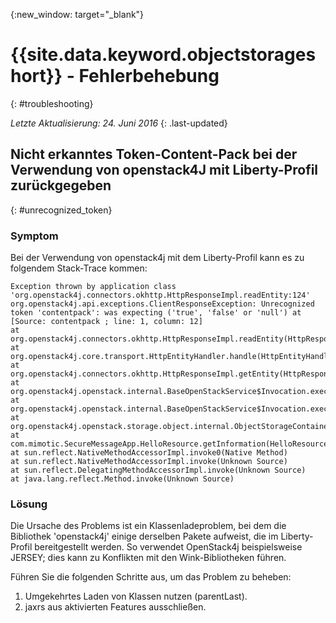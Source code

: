 {:new_window: target="_blank"}

# {{site.data.keyword.objectstorageshort}} - Fehlerbehebung
{: #troubleshooting}

*Letzte Aktualisierung: 24. Juni 2016*
{: .last-updated}

## Nicht erkanntes Token-Content-Pack bei der Verwendung von openstack4J mit Liberty-Profil zurückgegeben
{: #unrecognized_token}

### Symptom

Bei der Verwendung von openstack4j mit dem Liberty-Profil kann es zu folgendem Stack-Trace kommen:

    Exception thrown by application class 'org.openstack4j.connectors.okhttp.HttpResponseImpl.readEntity:124'
    org.openstack4j.api.exceptions.ClientResponseException: Unrecognized token 'contentpack': was expecting ('true', 'false' or 'null') at [Source: contentpack ; line: 1, column: 12]
    at org.openstack4j.connectors.okhttp.HttpResponseImpl.readEntity(HttpResponseImpl.java:124)
    at org.openstack4j.core.transport.HttpEntityHandler.handle(HttpEntityHandler.java:56)
    at org.openstack4j.connectors.okhttp.HttpResponseImpl.getEntity(HttpResponseImpl.java:68)
    at org.openstack4j.openstack.internal.BaseOpenStackService$Invocation.execute(BaseOpenStackService.java:169)
    at org.openstack4j.openstack.internal.BaseOpenStackService$Invocation.execute(BaseOpenStackService.java:163)
    at org.openstack4j.openstack.storage.object.internal.ObjectStorageContainerServiceImpl.list(ObjectStorageContainerServiceImpl.java:41)
    at com.mimotic.SecureMessageApp.HelloResource.getInformation(HelloResource.java:47)
    at sun.reflect.NativeMethodAccessorImpl.invoke0(Native Method)
    at sun.reflect.NativeMethodAccessorImpl.invoke(Unknown Source)
    at sun.reflect.DelegatingMethodAccessorImpl.invoke(Unknown Source)
    at java.lang.reflect.Method.invoke(Unknown Source)

### Lösung

Die Ursache des Problems ist ein Klassenladeproblem, bei dem die Bibliothek 'openstack4j' einige derselben Pakete aufweist, die im Liberty-Profil bereitgestellt werden.  So verwendet OpenStack4j beispielsweise JERSEY; dies kann zu Konflikten mit den Wink-Bibliotheken führen.

Führen Sie die folgenden Schritte aus, um das Problem zu beheben:

1. Umgekehrtes Laden von Klassen nutzen (parentLast).
2. jaxrs aus aktivierten Features ausschließen.
